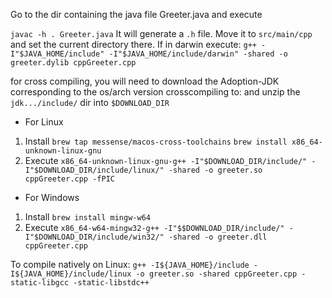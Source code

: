 Go to the dir containing the java file Greeter.java and execute 

`javac -h . Greeter.java`
It will generate a `.h` file. Move it to `src/main/cpp` and set the current directory there.
If in darwin execute:
`g++ -I"$JAVA_HOME/include" -I"$JAVA_HOME/include/darwin" -shared -o greeter.dylib cppGreeter.cpp`

for cross compiling, you will need to download the Adoption-JDK corresponding to the os/arch version crosscompiling to:
and unzip the `jdk.../include/` dir into `$DOWNLOAD_DIR`

* For Linux
1. Install
`brew tap messense/macos-cross-toolchains`
`brew install x86_64-unknown-linux-gnu`
2. Execute
`x86_64-unknown-linux-gnu-g++ -I"$DOWNLOAD_DIR/include/" -I"$DOWNLOAD_DIR/include/linux/" -shared -o greeter.so cppGreeter.cpp -fPIC`

* For Windows
1. Install
`brew install mingw-w64`
2. Execute
`x86_64-w64-mingw32-g++ -I"$$DOWNLOAD_DIR/include/" -I"$DOWNLOAD_DIR/include/win32/" -shared -o greeter.dll cppGreeter.cpp`

To compile natively on Linux:
`g++ -I${JAVA_HOME}/include -I${JAVA_HOME}/include/linux -o greeter.so -shared cppGreeter.cpp -static-libgcc -static-libstdc++`
